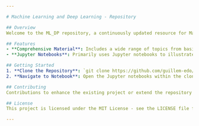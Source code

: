 ```yaml
---

# Machine Learning and Deep Learning - Repository

## Overview
Welcome to the ML_DP repository, a continuously updated resource for Machine Learning and Deep Learning projects. This repository is tailored for anyone interested in visualizing and understanding the workflow of various ML and DL projects using Jupyter notebooks.

## Features
- **Comprehensive Material**: Includes a wide range of topics from basic to advanced ML and DL concepts.
- **Jupyter Notebooks**: Primarily uses Jupyter notebooks to illustrate and visualize the processing steps in real-time.

## Getting Started
1. **Clone the Repository**: `git clone https://github.com/guillem-edo/ML_DP.git`
2. **Navigate to Notebook**: Open the Jupyter notebooks within the cloned directory to start exploring.

## Contributing
Contributions to enhance the existing project or extend the repository with new examples are highly welcome. Please fork the repository and submit a pull request.

## License
This project is licensed under the MIT License - see the LICENSE file for details.

---
```


